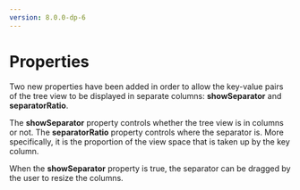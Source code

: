 ```yaml
---
version: 8.0.0-dp-6
---
```

# Properties

Two new properties have been added in order to allow the key-value pairs of the tree view
to be displayed in separate columns: **showSeparator** and **separatorRatio**.

The **showSeparator** property controls whether the tree view is in
columns or not. The **separatorRatio** property controls where the
separator is.  More specifically, it is the proportion of the view
space that is taken up by the key column.

When the **showSeparator** property is true, the separator can be
dragged by the user to resize the columns.
